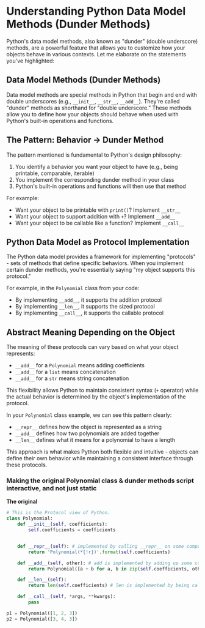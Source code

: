 # Understanding Python Data Model Methods (Dunder Methods)

Python's data model methods, also known as "dunder" (double underscore) methods, are a powerful feature that allows you to customize how your objects behave in various contexts. Let me elaborate on the statements you've highlighted:

## Data Model Methods (Dunder Methods)

Data model methods are special methods in Python that begin and end with double underscores (e.g., `__init__`, `__str__`, `__add__`). They're called "dunder" methods as shorthand for "double underscore." These methods allow you to define how your objects should behave when used with Python's built-in operations and functions.

## The Pattern: Behavior → Dunder Method

The pattern mentioned is fundamental to Python's design philosophy:

1. You identify a behavior you want your object to have (e.g., being printable, comparable, iterable)
2. You implement the corresponding dunder method in your class
3. Python's built-in operations and functions will then use that method

For example:
- Want your object to be printable with `print()`? Implement `__str__`
- Want your object to support addition with `+`? Implement `__add__`
- Want your object to be callable like a function? Implement `__call__`

## Python Data Model as Protocol Implementation

The Python data model provides a framework for implementing "protocols" - sets of methods that define specific behaviors. When you implement certain dunder methods, you're essentially saying "my object supports this protocol."

For example, in the `Polynomial` class from your code:

- By implementing `__add__`, it supports the addition protocol
- By implementing `__len__`, it supports the sized protocol
- By implementing `__call__`, it supports the callable protocol

## Abstract Meaning Depending on the Object

The meaning of these protocols can vary based on what your object represents:

- `__add__` for a `Polynomial` means adding coefficients
- `__add__` for a `list` means concatenation
- `__add__` for a `str` means string concatenation

This flexibility allows Python to maintain consistent syntax (`+` operator) while the actual behavior is determined by the object's implementation of the protocol.

In your `Polynomial` class example, we can see this pattern clearly:
- `__repr__` defines how the object is represented as a string
- `__add__` defines how two polynomials are added together
- `__len__` defines what it means for a polynomial to have a length

This approach is what makes Python both flexible and intuitive - objects can define their own behavior while maintaining a consistent interface through these protocols.

### Making the original Polynomial class & dunder methods script interactive, and not just static
**The original**

```python
# This is the Protocol view of Python.
class Polynomial:
    def __init__(self, coefficients):
        self.coefficients = coefficients


    def __repr__(self): # implemented by calling __repr__ on some component
        return 'Polynomial(*{!r})'.format(self.coefficients)

    def __add__(self, other): # add is implemented by adding up some components
        return Polynomial([a + b for a, b in zip(self.coefficients, other.coefficients)])

    def __len__(self):
        return len(self.coefficients) # len is implemented by being called on a constituent object

    def __call__(self, *args, **kwargs):
        pass

p1 = Polynomial([1, 2, 3])
p2 = Polynomial([3, 4, 3])
```

